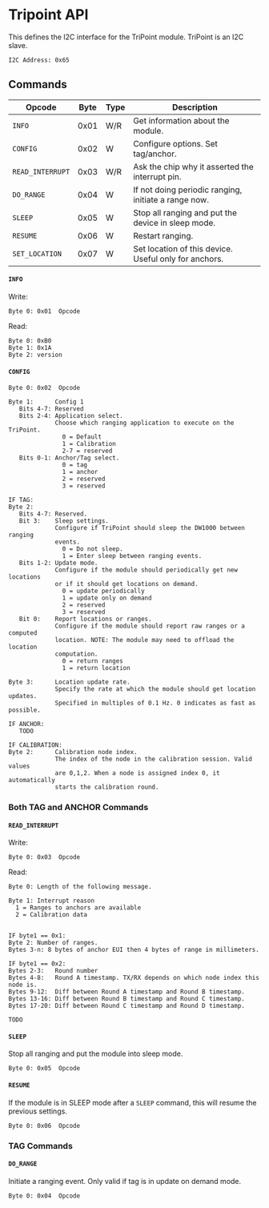 Tripoint API
============

This defines the I2C interface for the TriPoint module. TriPoint is an
I2C slave.

```
I2C Address: 0x65
```


Commands
--------


| Opcode           | Byte | Type | Description                                           |
| ------           | ---- | ---- | -----------                                           |
| `INFO`           | 0x01 | W/R  | Get information about the module.                     |
| `CONFIG`         | 0x02 | W    | Configure options. Set tag/anchor.                    |
| `READ_INTERRUPT` | 0x03 | W/R  | Ask the chip why it asserted the interrupt pin.       |
| `DO_RANGE`       | 0x04 | W    | If not doing periodic ranging, initiate a range now.  |
| `SLEEP`          | 0x05 | W    | Stop all ranging and put the device in sleep mode.    |
| `RESUME`         | 0x06 | W    | Restart ranging.                                      |
| `SET_LOCATION`   | 0x07 | W    | Set location of this device. Useful only for anchors. |





#### `INFO`

Write:
```
Byte 0: 0x01  Opcode
```


Read:
```
Byte 0: 0xB0
Byte 1: 0x1A
Byte 2: version
```


#### `CONFIG`

```
Byte 0: 0x02  Opcode

Byte 1:      Config 1
   Bits 4-7: Reserved
   Bits 2-4: Application select.
             Choose which ranging application to execute on the TriPoint.
               0 = Default
               1 = Calibration
               2-7 = reserved
   Bits 0-1: Anchor/Tag select.
               0 = tag
               1 = anchor
               2 = reserved
               3 = reserved

IF TAG:
Byte 2:
   Bits 4-7: Reserved.
   Bit 3:    Sleep settings.
             Configure if TriPoint should sleep the DW1000 between ranging
             events.
               0 = Do not sleep.
               1 = Enter sleep between ranging events.
   Bits 1-2: Update mode.
             Configure if the module should periodically get new locations
             or if it should get locations on demand.
               0 = update periodically
               1 = update only on demand
               2 = reserved
               3 = reserved
   Bit 0:    Report locations or ranges.
             Configure if the module should report raw ranges or a computed
             location. NOTE: The module may need to offload the location
             computation.
               0 = return ranges
               1 = return location

Byte 3:      Location update rate.
             Specify the rate at which the module should get location updates.
             Specified in multiples of 0.1 Hz. 0 indicates as fast as possible.

IF ANCHOR:
   TODO

IF CALIBRATION:
Byte 2:      Calibration node index.
             The index of the node in the calibration session. Valid values
             are 0,1,2. When a node is assigned index 0, it automatically
             starts the calibration round.

```


### Both TAG and ANCHOR Commands


#### `READ_INTERRUPT`

Write:
```
Byte 0: 0x03  Opcode
````

Read:
```
Byte 0: Length of the following message.

Byte 1: Interrupt reason
  1 = Ranges to anchors are available
  2 = Calibration data


IF byte1 == 0x1:
Byte 2: Number of ranges.
Bytes 3-n: 8 bytes of anchor EUI then 4 bytes of range in millimeters.

IF byte1 == 0x2:
Bytes 2-3:   Round number
Bytes 4-8:   Round A timestamp. TX/RX depends on which node index this node is.
Bytes 9-12:  Diff between Round A timestamp and Round B timestamp.
Bytes 13-16: Diff between Round B timestamp and Round C timestamp.
Bytes 17-20: Diff between Round C timestamp and Round D timestamp.

TODO
```


#### `SLEEP`

Stop all ranging and put the module into sleep mode.
```
Byte 0: 0x05  Opcode
```

#### `RESUME`

If the module is in SLEEP mode after a `SLEEP` command, this will resume the
previous settings.
```
Byte 0: 0x06  Opcode
````




### TAG Commands


#### `DO_RANGE`

Initiate a ranging event. Only valid if tag is in update on demand mode.

```
Byte 0: 0x04  Opcode
```


